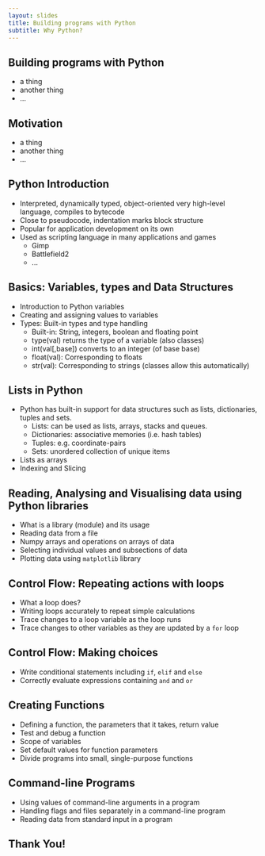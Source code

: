 ```yaml
---
layout: slides
title: Building programs with Python	
subtitle: Why Python?
---
```


## Building programs with Python

- a thing
- another thing
- ...

## Motivation

- a thing
- another thing
- ...

## Python Introduction	

- Interpreted, dynamically typed, object-oriented very high-level language, compiles to bytecode
- Close to pseudocode, indentation marks block structure
- Popular for application development on its own
- Used as scripting language in many applications and games
     + Gimp
     + Battlefield2
     + ...
     
## Basics: Variables, types and Data Structures

- Introduction to Python variables
- Creating and assigning values to variables
- Types: Built-in types and type handling
     + Built-in: String, integers, boolean and floating point
     + type(val) returns the type of a variable (also classes)  
     + int(val[,base]) converts to an integer (of base base)
     + float(val): Corresponding to floats
     + str(val): Corresponding to strings (classes allow this automatically)
      
## Lists in Python

-  Python has built-in support for data structures such as lists, dictionaries, tuples and sets.
      + Lists: can be used as lists, arrays, stacks and queues.
      + Dictionaries: associative memories (i.e. hash tables)
      + Tuples: e.g. coordinate-pairs 
      + Sets: unordered collection of unique items
-  Lists as arrays
-  Indexing and Slicing      
      
## Reading, Analysing and Visualising data using Python libraries

-  What is a library (module) and its usage
-  Reading data from a file
-  Numpy arrays and operations on arrays of data
-  Selecting individual values and subsections of data
-  Plotting data using `matplotlib` library

## Control Flow: Repeating actions with loops

-  What a loop does?
-  Writing loops accurately to repeat simple calculations
-  Trace changes to a loop variable as the loop runs
-  Trace changes to other variables as they are updated by a `for` loop

## Control Flow: Making choices

-  Write conditional statements including `if`, `elif` and `else` 
-  Correctly evaluate expressions containing `and` and `or`

## Creating Functions

-  Defining a function, the parameters that it takes, return value
-  Test and debug a function
-  Scope of variables
-  Set default values for function parameters
-  Divide programs into small, single-purpose functions

## Command-line Programs

-  Using values of command-line arguments in a program
-  Handling flags and files separately in a command-line program
-  Reading data from standard input in a program 

##  Thank You!
